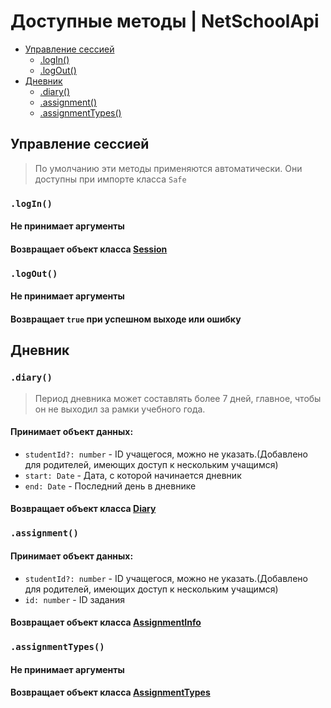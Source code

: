# Доступные методы | NetSchoolApi

- [Управление сессией](#управление-сессией)
  - [.logIn()](#login)
  - [.logOut()](#logout)
- [Дневник](#дневник)
  - [.diary()](#diary)
  - [.assignment()](#assignment)
  - [.assignmentTypes()](#assignmenttypes)

## Управление сессией

> По умолчанию эти методы применяются автоматически.
> Они доступны при импорте класса `Safe`

### `.logIn()`

#### Не принимает аргументы

#### Возвращает объект класса [Session](reference.md#session)

### `.logOut()`

#### Не принимает аргументы

#### Возвращает `true` при успешном выходе или ошибку

## Дневник

### `.diary()`

> Период дневника может составлять более 7 дней, главное, чтобы он не выходил за рамки учебного года.

#### Принимает объект данных:

- `studentId?: number` - ID учащегося, можно не указать.(Добавлено для родителей, имеющих доступ к нескольким учащимся)
- `start: Date` - Дата, с которой начинается дневник
- `end: Date` - Последний день в дневнике

#### Возвращает объект класса [Diary](reference.md#diary)

### `.assignment()`

#### Принимает объект данных:

- `studentId?: number` - ID учащегося, можно не указать.(Добавлено для родителей, имеющих доступ к нескольким учащимся)
- `id: number` - ID задания

#### Возвращает объект класса [AssignmentInfo](reference.md#AssignmentInfo)

### `.assignmentTypes()`

#### Не принимает аргументы

#### Возвращает объект класса [AssignmentTypes](reference.md#AssignmentInfo)
